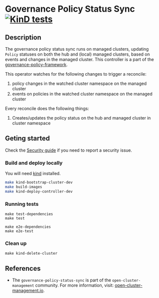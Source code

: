 [comment]: # ( Copyright Contributors to the Open Cluster Management project )

# Governance Policy Status Sync [![KinD tests](https://github.com/open-cluster-management/governance-policy-status-sync/actions/workflows/kind.yml/badge.svg?branch=main&event=push)](https://github.com/open-cluster-management/governance-policy-status-sync/actions/workflows/kind.yml)

## Description

The governance policy status sync runs on managed clusters, updating `Policy` statuses on both the hub and (local) managed clusters, based on events and changes in the managed cluster. This controller is a part of the [governance-policy-framework](https://github.com/open-cluster-management/governance-policy-framework).

This operator watches for the following changes to trigger a reconcile:

1. policy changes in the watched cluster namespace on the managed cluster
2. events on policies in the watched cluster namespace on the managed cluster

Every reconcile does the following things:

1. Creates/updates the policy status on the hub and managed cluster in cluster namespace

## Geting started 

Check the [Security guide](SECURITY.md) if you need to report a security issue.

### Build and deploy locally
You will need [kind](https://kind.sigs.k8s.io/docs/user/quick-start/) installed.

```bash
make kind-bootstrap-cluster-dev
make build-images
make kind-deploy-controller-dev
```
### Running tests
```
make test-dependencies
make test

make e2e-dependencies
make e2e-test
```

### Clean up
```
make kind-delete-cluster
```

## References

- The `governance-policy-status-sync` is part of the `open-cluster-management` community. For more information, visit: [open-cluster-management.io](https://open-cluster-management.io).

<!---
Date: 07/21/2021
-->
